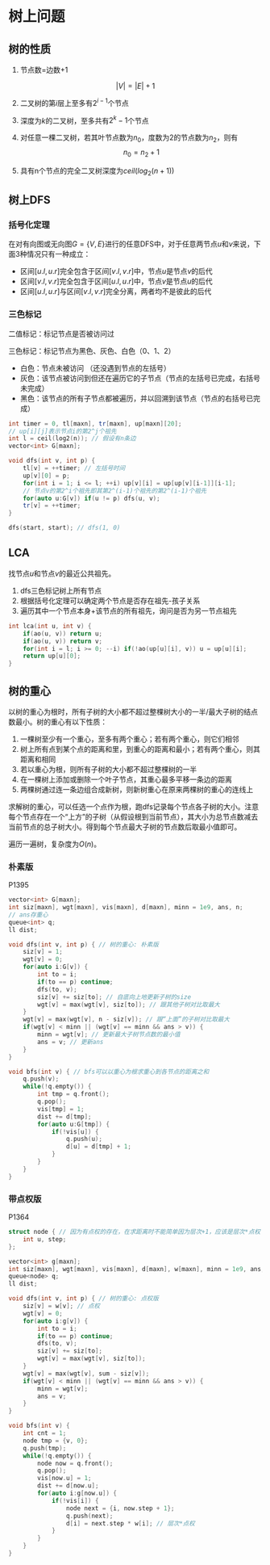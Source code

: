 # 树上问题

## 树的性质

1.   节点数=边数+1

$$
|V| = |E| + 1
$$

2.   二叉树的第$i$层上至多有$2^{i-1}$个节点

3.   深度为$k$的二叉树，至多共有$2^k-1$个节点

4.   对任意一棵二叉树，若其叶节点数为$n_0$，度数为2的节点数为$n_2$，则有
     $$
     n_0=n_2+1
     $$

5.   具有n个节点的完全二叉树深度为$ceil(log_2(n+1))$

## 树上DFS

### 括号化定理

在对有向图或无向图$G=\{V, E\}$进行的任意DFS中，对于任意两节点$u$和$v$来说，下面3种情况只有一种成立：

-   区间$[u.l, u.r]$完全包含于区间$[v.l, v.r]$中，节点$u$是节点$v$的后代
-   区间$[v.l, v.r]$完全包含于区间$[u.l, u.r]$中，节点$v$是节点$u$的后代
-   区间$[u.l, u.r]$与区间$[v.l, v.r]$完全分离，两者均不是彼此的后代

### 三色标记

二值标记：标记节点是否被访问过

三色标记：标记节点为黑色、灰色、白色（0、1、2）

-   白色：节点未被访问 （还没遇到节点的左括号）
-   灰色：该节点被访问到但还在遍历它的子节点（节点的左括号已完成，右括号未完成）
-   黑色：该节点的所有子节点都被遍历，并以回溯到该节点（节点的右括号已完成）

```c++
int timer = 0, tl[maxn], tr[maxn], up[maxn][20];
// up[i][j]表示节点i的第2^j个祖先
int l = ceil(log2(n)); // 假设有n条边
vector<int> G[maxn];

void dfs(int v, int p) {
    tl[v] = ++timer; // 左括号时间
    up[v][0] = p;
    for(int i = 1; i <= l; ++i) up[v][i] = up[up[v][i-1]][i-1];
    // 节点v的第2^i个祖先即其第2^(i-1)个祖先的第2^(i-1)个祖先
    for(auto u:G[v]) if(u != p) dfs(u, v);
    tr[v] = ++timer;
}

dfs(start, start); // dfs(1, 0)
```

## LCA

 找节点$u$和节点$v$的最近公共祖先。

1.  dfs三色标记树上所有节点
2.  根据括号化定理可以确定两个节点是否存在祖先-孩子关系
3.  遍历其中一个节点本身+该节点的所有祖先，询问是否为另一节点祖先

```c++
int lca(int u, int v) {
	if(ao(u, v)) return u;
    if(ao(u, v)) return v;
    for(int i = l; i >= 0; --i) if(!ao(up[u][i], v)) u = up[u][i];
    return up[u][0];
}
```

## 树的重心

以树的重心为根时，所有子树的大小都不超过整棵树大小的一半/最大子树的结点数最小。树的重心有以下性质：

1.   一棵树至少有一个重心，至多有两个重心；若有两个重心，则它们相邻
2.   树上所有点到某个点的距离和里，到重心的距离和最小；若有两个重心，则其距离和相同
3.   若以重心为根，则所有子树的大小都不超过整棵树的一半
4.   在一棵树上添加或删除一个叶子节点，其重心最多平移一条边的距离
5.   两棵树通过连一条边组合成新树，则新树重心在原来两棵树的重心的连线上

求解树的重心，可以任选一个点作为根，跑dfs记录每个节点各子树的大小。注意每个节点存在一个“上方”的子树（从假设根到当前节点），其大小为总节点数减去当前节点的总子树大小。得到每个节点最大子树的节点数后取最小值即可。

遍历一遍树，复杂度为$O(n)$。

### 朴素版

P1395

```c++
vector<int> G[maxn];
int siz[maxn], wgt[maxn], vis[maxn], d[maxn], minn = 1e9, ans, n; 
// ans存重心
queue<int> q;
ll dist;

void dfs(int v, int p) { // 树的重心: 朴素版
    siz[v] = 1;
    wgt[v] = 0;
    for(auto i:G[v]) {
        int to = i;
        if(to == p) continue;
        dfs(to, v);
        siz[v] += siz[to]; // 自底向上地更新子树的size
        wgt[v] = max(wgt[v], siz[to]); // 跟其他子树对比取最大
    }
    wgt[v] = max(wgt[v], n - siz[v]); // 跟“上面”的子树对比取最大
    if(wgt[v] < minn || (wgt[v] == minn && ans > v)) {
        minn = wgt[v]; // 更新最大子树节点数的最小值
        ans = v; // 更新ans
    }
}

void bfs(int v) { // bfs可以以重心为根求重心到各节点的距离之和 
    q.push(v);
    while(!q.empty()) {
        int tmp = q.front();
        q.pop();
        vis[tmp] = 1;
        dist += d[tmp];
        for(auto u:G[tmp]) {
            if(!vis[u]) {
                q.push(u);
                d[u] = d[tmp] + 1;
            }
        }
    }
}
```

### 带点权版

P1364

```c++
struct node { // 因为有点权的存在，在求距离时不能简单因为层次+1，应该是层次*点权
    int u, step;
};

vector<int> g[maxn];
int siz[maxn], wgt[maxn], vis[maxn], d[maxn], w[maxn], minn = 1e9, ans, n; int sum = 0; // sum会被初始化为所有点权之和
queue<node> q;
ll dist;

void dfs(int v, int p) { // 树的重心: 点权版
    siz[v] = w[v]; // 点权
    wgt[v] = 0;
    for(auto i:g[v]) {
        int to = i;
        if(to == p) continue;
        dfs(to, v);
        siz[v] += siz[to];
        wgt[v] = max(wgt[v], siz[to]);
    }
    wgt[v] = max(wgt[v], sum - siz[v]);
    if(wgt[v] < minn || (wgt[v] == minn && ans > v)) {
        minn = wgt[v];
        ans = v;
    }
}

void bfs(int v) {
    int cnt = 1;
    node tmp = {v, 0};
    q.push(tmp);
    while(!q.empty()) {
        node now = q.front();
        q.pop();
        vis[now.u] = 1;
        dist += d[now.u];
        for(auto i:g[now.u]) {
            if(!vis[i]) {
                node next = {i, now.step + 1};
                q.push(next);
                d[i] = next.step * w[i]; // 层次*点权
            }
        }
    }
}
```

